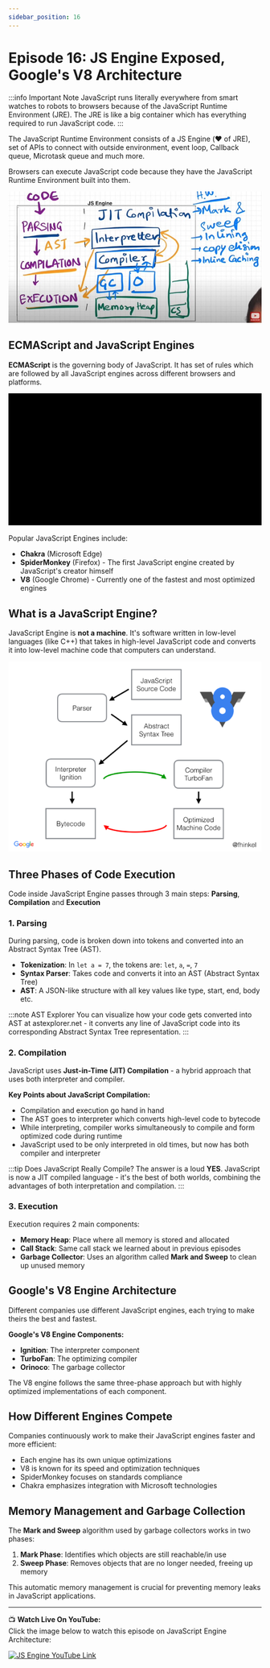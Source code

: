 ```yaml
---
sidebar_position: 16
---
```



# Episode 16: JS Engine Exposed, Google's V8 Architecture

:::info Important Note
JavaScript runs literally everywhere from smart watches to robots to browsers because of the JavaScript Runtime Environment (JRE). The JRE is like a big container which has everything required to run JavaScript code.
:::

The JavaScript Runtime Environment consists of a JS Engine (❤️ of JRE), set of APIs to connect with outside environment, event loop, Callback queue, Microtask queue and much more.

Browsers can execute JavaScript code because they have the JavaScript Runtime Environment built into them.

![JS Runtime Environment Demo](../../static/img/compilor.jpg)

## ECMAScript and JavaScript Engines

**ECMAScript** is the governing body of JavaScript. It has set of rules which are followed by all JavaScript engines across different browsers and platforms.

![JS Engines Demo](../../static/img/compilor-demo.gif)

Popular JavaScript Engines include:
- **Chakra** (Microsoft Edge)
- **SpiderMonkey** (Firefox) - The first JavaScript engine created by JavaScript's creator himself
- **V8** (Google Chrome) - Currently one of the fastest and most optimized engines

## What is a JavaScript Engine?

JavaScript Engine is **not a machine**. It's software written in low-level languages (like C++) that takes in high-level JavaScript code and converts it into low-level machine code that computers can understand.

![JS Engine Architecture Demo](../../static/img/v8.png)

## Three Phases of Code Execution

Code inside JavaScript Engine passes through 3 main steps: **Parsing**, **Compilation** and **Execution**

### 1. Parsing

During parsing, code is broken down into tokens and converted into an Abstract Syntax Tree (AST).

<!-- ![Parsing Demo](../../static/img/parsing.jpg) -->

- **Tokenization**: In `let a = 7`, the tokens are: `let`, `a`, `=`, `7`
- **Syntax Parser**: Takes code and converts it into an AST (Abstract Syntax Tree)
- **AST**: A JSON-like structure with all key values like type, start, end, body etc.

:::note AST Explorer
You can visualize how your code gets converted into AST at astexplorer.net - it converts any line of JavaScript code into its corresponding Abstract Syntax Tree representation.
:::

### 2. Compilation

JavaScript uses **Just-in-Time (JIT) Compilation** - a hybrid approach that uses both interpreter and compiler.

<!-- ![Compilation Demo](../../static/img/compilation.jpg) -->

**Key Points about JavaScript Compilation:**
- Compilation and execution go hand in hand
- The AST goes to interpreter which converts high-level code to bytecode
- While interpreting, compiler works simultaneously to compile and form optimized code during runtime
- JavaScript used to be only interpreted in old times, but now has both compiler and interpreter

:::tip Does JavaScript Really Compile?
The answer is a loud **YES**. JavaScript is now a JIT compiled language - it's the best of both worlds, combining the advantages of both interpretation and compilation.
:::

### 3. Execution

Execution requires 2 main components:

<!-- ![Execution Demo](../../static/img/execution.jpg) -->

- **Memory Heap**: Place where all memory is stored and allocated
- **Call Stack**: Same call stack we learned about in previous episodes
- **Garbage Collector**: Uses an algorithm called **Mark and Sweep** to clean up unused memory

## Google's V8 Engine Architecture

Different companies use different JavaScript engines, each trying to make theirs the best and fastest.

<!-- ![V8 Architecture Demo](../../static/img/v8arch.jpg) -->

**Google's V8 Engine Components:**
- **Ignition**: The interpreter component
- **TurboFan**: The optimizing compiler
- **Orinoco**: The garbage collector

The V8 engine follows the same three-phase approach but with highly optimized implementations of each component.

<!-- ![V8 Execution Flow Demo](../../static/img/v8flow.jpg) -->

## How Different Engines Compete

Companies continuously work to make their JavaScript engines faster and more efficient:

<!-- ![Engine Competition Demo](../../static/img/enginecomp.jpg) -->

- Each engine has its own unique optimizations
- V8 is known for its speed and optimization techniques
- SpiderMonkey focuses on standards compliance
- Chakra emphasizes integration with Microsoft technologies

## Memory Management and Garbage Collection

The **Mark and Sweep** algorithm used by garbage collectors works in two phases:

<!-- ![Garbage Collection Demo](../../static/img/garbagecollect.jpg) -->

1. **Mark Phase**: Identifies which objects are still reachable/in use
2. **Sweep Phase**: Removes objects that are no longer needed, freeing up memory

This automatic memory management is crucial for preventing memory leaks in JavaScript applications.

---

📺 **Watch Live On YouTube:**  
Click the image below to watch this episode on JavaScript Engine Architecture:

[![JS Engine YouTube Link](https://img.youtube.com/vi/2WJL19wDH68/0.jpg)](https://www.youtube.com/watch?v=2WJL19wDH68&ab_channel=AkshaySaini)